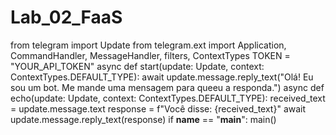 # Lab_02_FaaS
from telegram import Update
from telegram.ext import Application, CommandHandler, MessageHandler, filters, ContextTypes
TOKEN = "YOUR_API_TOKEN"
async def start(update: Update, context: ContextTypes.DEFAULT_TYPE):
    await update.message.reply_text("Olá! Eu sou um bot. Me mande uma mensagem para queeu a responda.")
async def echo(update: Update, context: ContextTypes.DEFAULT_TYPE):
    received_text = update.message.text
    response = f"Você disse: {received_text}"
    await update.message.reply_text(response)
if __name__ == "__main__":
    main()
